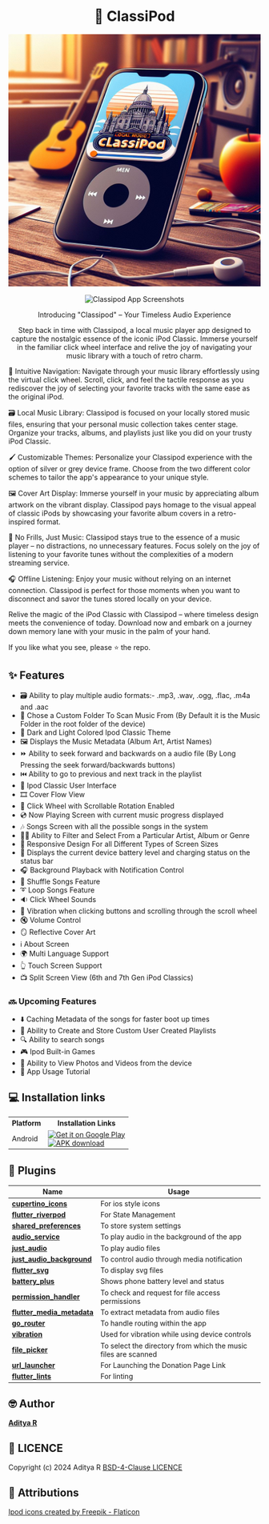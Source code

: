 <div align="center">

# 🎵 ClassiPod

![Classipod Banner](screenshots/classipod_banner.png)

![Classipod App Screenshots](screenshots/combined.png)

Introducing "Classipod" – Your Timeless Audio Experience

Step back in time with Classipod, a local music player app designed to capture the nostalgic essence of the iconic iPod Classic. Immerse yourself in the familiar click wheel interface and relive the joy of navigating your music library with a touch of retro charm.

</div>

🧭 Intuitive Navigation: Navigate through your music library effortlessly using the virtual click wheel. Scroll, click, and feel the tactile response as you rediscover the joy of selecting your favorite tracks with the same ease as the original iPod.

🗃️ Local Music Library: Classipod is focused on your locally stored music files, ensuring that your personal music collection takes center stage. Organize your tracks, albums, and playlists just like you did on your trusty iPod Classic.

🖌️ Customizable Themes: Personalize your Classipod experience with the option of silver or grey device frame. Choose from the two different color schemes to tailor the app's appearance to your unique style.

🖼️ Cover Art Display: Immerse yourself in your music by appreciating album artwork on the vibrant display. Classipod pays homage to the visual appeal of classic iPods by showcasing your favorite album covers in a retro-inspired format.

🎼 No Frills, Just Music: Classipod stays true to the essence of a music player – no distractions, no unnecessary features. Focus solely on the joy of listening to your favorite tunes without the complexities of a modern streaming service.

🎧 Offline Listening: Enjoy your music without relying on an internet connection. Classipod is perfect for those moments when you want to disconnect and savor the tunes stored locally on your device.

Relive the magic of the iPod Classic with Classipod – where timeless design meets the convenience of today. Download now and embark on a journey down memory lane with your music in the palm of your hand.

If you like what you see, please ⭐ the repo.

## ✨ Features

- 🗃️ Ability to play multiple audio formats:- .mp3, .wav, .ogg, .flac, .m4a and .aac
- 🔎 Chose a Custom Folder To Scan Music From (By Default it is the Music Folder in the root folder of the device)
- 🎨 Dark and Light Colored Ipod Classic Theme
- 🖼️ Displays the Music Metadata (Album Art, Artist Names)
- ⏩ Ability to seek forward and backwards on a audio file (By Long Pressing the seek forward/backwards buttons)
- ⏮️ Ability to go to previous and next track in the playlist
- 📱 Ipod Classic User Interface
- 🎞️ Cover Flow View
- 🎡 Click Wheel with Scrollable Rotation Enabled
- 💿 Now Playing Screen with current music progress displayed
- 🎶 Songs Screen with all the possible songs in the system
- 🧑‍🎤 Ability to Filter and Select From a Particular Artist, Album or Genre
- 📲 Responsive Design For all Different Types of Screen Sizes
- 🔋 Displays the current device battery level and charging status on the status bar
- 🎧 Background Playback with Notification Control
- 🔀 Shuffle Songs Feature
- ➰ Loop Songs Feature
- 🔉 Click Wheel Sounds
- 📳 Vibration when clicking buttons and scrolling through the scroll wheel
- 🔇 Volume Control
- 🪞 Reflective Cover Art
- ℹ️ About Screen
- 🌍 Multi Language Support
- 👆 Touch Screen Support
- 📺 Split Screen View (6th and 7th Gen iPod Classics)

### 🔜 Upcoming Features
- ⬇️ Caching Metadata of the songs for faster boot up times
- 📃 Ability to Create and Store Custom User Created Playlists
- 🔍 Ability to search songs
- 🎮 Ipod Built-in Games
- 📸 Ability to View Photos and Videos from the device
- 📖 App Usage Tutorial

## 💻 Installation links

<table>
  <tr>
    <th>Platform</th>
    <th>Installation Links</th>
  </tr>
  <tr>
    <td>Android</td>
    <td>
    <a href="https://play.google.com/store/apps/details?id=com.adeeteya.classipod">
        <img width="220" alt="Get it on Google Play" src="https://play.google.com/intl/en_us/badges/static/images/badges/en_badge_web_generic.png">
      </a>
      <br>
      <a href="https://github.com/adeeteya/Classipod/releases/latest/Classipod-android.apk">
        <img width="220" alt="APK download" src="https://user-images.githubusercontent.com/114044633/223920025-83687de0-e463-4c5d-8122-e06e4bb7d40c.png">
      </a>
    </td>
  </tr>

</table>


## 🔌 Plugins

| Name                                                                          | Usage                                                          |
|-------------------------------------------------------------------------------|----------------------------------------------------------------|
| [**cupertino_icons**](https://pub.dev/packages/cupertino_icons)               | For ios style icons                                            |
| [**flutter_riverpod**](https://pub.dev/packages/flutter_riverpod)             | For State Management                                           |
| [**shared_preferences**](https://pub.dev/packages/shared_preferences)         | To store system settings                                       |
| [**audio_service**](https://pub.dev/packages/audio_service)                   | To play audio in the background of the app                     |
| [**just_audio**](https://pub.dev/packages/just_audio)                         | To play audio files                                            |
| [**just_audio_background**](https://pub.dev/packages/just_audio_background)   | To control audio through media notification                    |
| [**flutter_svg**](https://pub.dev/packages/flutter_svg)                       | To display svg files                                           |
| [**battery_plus**](https://pub.dev/packages/battery_plus)                     | Shows phone battery level and status                           |
| [**permission_handler**](https://pub.dev/packages/permission_handler)         | To check and request for file access permissions               |
| [**flutter_media_metadata**](https://pub.dev/packages/flutter_media_metadata) | To extract metadata from audio files                           |
| [**go_router**](https://pub.dev/packages/go_router)                           | To handle routing within the app                               |
| [**vibration**](https://pub.dev/packages/vibration)                           | Used for vibration while using device controls                 |
| [**file_picker**](https://pub.dev/packages/file_picker)                       | To select the directory from which the music files are scanned |
| [**url_launcher**](https://pub.dev/packages/url_launcher)                     | For Launching the Donation Page Link                           |
| [**flutter_lints**](https://pub.dev/packages/flutter_lints)                   | For linting                                                    |

## 🤓 Author

**[Aditya R](https://github.com/adeeteya)**

## 🔖 LICENCE
Copyright (c) 2024 Aditya R
[BSD-4-Clause LICENCE](https://github.com/adeeteya/Classipod/blob/master/LICENSE)

## 🙏 Attributions
<a href="https://www.flaticon.com/free-icons/ipod" title="ipod icons">Ipod icons created by Freepik - Flaticon</a>